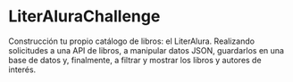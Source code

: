 # LiterAluraChallenge
Construcción tu propio catálogo de libros: el LiterAlura. Realizando solicitudes a una API de libros, a manipular datos JSON, guardarlos en una base de datos y, finalmente, a filtrar y mostrar los libros y autores de interés.

